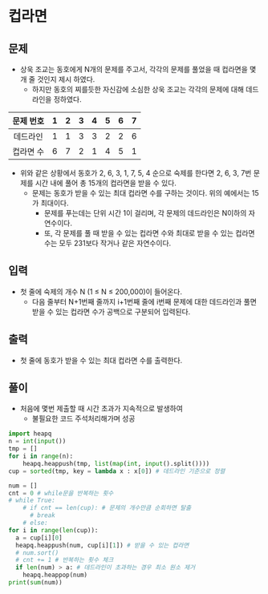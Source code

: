 # 컵라면

## 문제

- 상욱 조교는 동호에게 N개의 문제를 주고서, 각각의 문제를 풀었을 때 컵라면을 몇 개 줄 것인지 제시 하였다. 
  - 하지만 동호의 찌를듯한 자신감에 소심한 상욱 조교는 각각의 문제에 대해 데드라인을 정하였다.

|문제 번호|	1|	2	|3	|4	|5|6	|7|
|:---:|:---:|:---:|:---:|:---:|:---:|:---:|:---:|
|데드라인	|1|	1|	3|	3|	2|	2|	6|
|컵라면 수	|6	|7	|2	|1	|4	|5	|1|

- 위와 같은 상황에서 동호가 2, 6, 3, 1, 7, 5, 4 순으로 숙제를 한다면 2, 6, 3, 7번 문제를 시간 내에 풀어 총 15개의 컵라면을 받을 수 있다.
  - 문제는 동호가 받을 수 있는 최대 컵라면 수를 구하는 것이다. 위의 예에서는 15가 최대이다.
    - 문제를 푸는데는 단위 시간 1이 걸리며, 각 문제의 데드라인은 N이하의 자연수이다. 
    - 또, 각 문제를 풀 때 받을 수 있는 컵라면 수와 최대로 받을 수 있는 컵라면 수는 모두 231보다 작거나 같은 자연수이다.

## 입력

- 첫 줄에 숙제의 개수 N (1 ≤ N ≤ 200,000)이 들어온다. 
  - 다음 줄부터 N+1번째 줄까지 i+1번째 줄에 i번째 문제에 대한 데드라인과 풀면 받을 수 있는 컵라면 수가 공백으로 구분되어 입력된다.

## 출력

- 첫 줄에 동호가 받을 수 있는 최대 컵라면 수를 출력한다.

## 풀이

- 처음에 몇번 제출할 때 시간 초과가 지속적으로 발생하여
  - 불필요한 코드 주석처리해가며 성공

``` Python
import heapq
n = int(input())
tmp = []
for i in range(n):
    heapq.heappush(tmp, list(map(int, input().split())))
cup = sorted(tmp, key = lambda x : x[0]) # 데드라인 기준으로 정렬

num = []
cnt = 0 # while문을 반복하는 횟수
# while True:
    # if cnt == len(cup): # 문제의 개수만큼 순회하면 탈출
      # break
    # else:
for i in range(len(cup)):
  a = cup[i][0]
  heapq.heappush(num, cup[i][1]) # 받을 수 있는 컵라면 
  # num.sort()
  # cnt += 1 # 반복하는 횟수 체크
  if len(num) > a: # 데드라인이 초과하는 경우 최소 원소 제거
    heapq.heappop(num)
print(sum(num))
```

